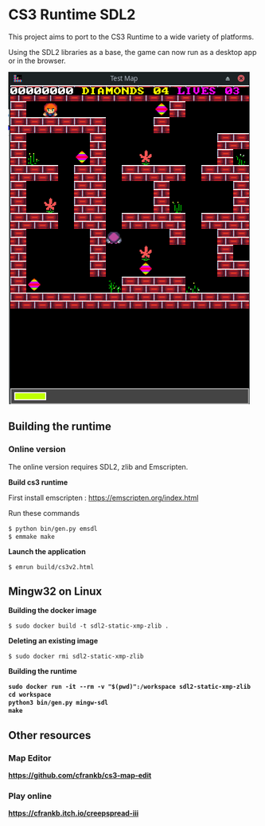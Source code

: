 # CS3 Runtime SDL2

This project aims to port to the CS3 Runtime to a wide variety of platforms. 

Using the SDL2 libraries as a base, the game can now run as a desktop app or in the browser.


![alt text](images/Screenshot_2023-12-20_04-29-08.png)



## Building the runtime

### Online version


The online version requires SDL2, zlib and Emscripten.


<b> Build cs3 runtime</b>

First install emscripten : https://emscripten.org/index.html

Run these commands
```
$ python bin/gen.py emsdl
$ emmake make
```

<b>Launch the application</b>


```
$ emrun build/cs3v2.html
```


## Mingw32 on Linux

<b>Building the docker image</b>

```
$ sudo docker build -t sdl2-static-xmp-zlib .
```

<b>Deleting an existing image</b>

```
$ sudo docker rmi sdl2-static-xmp-zlib
```

<b>Building the runtime

```
sudo docker run -it --rm -v "$(pwd)":/workspace sdl2-static-xmp-zlib
cd workspace
python3 bin/gen.py mingw-sdl
make
```



## Other resources

### Map Editor

https://github.com/cfrankb/cs3-map-edit

### Play online

https://cfrankb.itch.io/creepspread-iii

